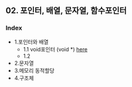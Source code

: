 ## 02. 포인터, 배열, 문자열, 함수포인터
### Index
* 1.포인터와 배열
  * 1.1 void포인터 (void *) [here](https://github.com/csbyun-data/C-Programming/blob/main/chap02/void_pointer1.c)
  * 1.2
* 2.문자열
* 3.메모리 동적할당
* 4.구조체
